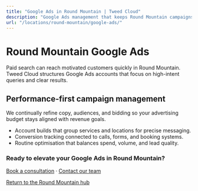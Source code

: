 ```yaml
---
title: "Google Ads in Round Mountain | Tweed Cloud"
description: "Google Ads management that keeps Round Mountain campaigns efficient and measurable."
url: "/locations/round-mountain/google-ads/"
---
```


# Round Mountain Google Ads

Paid search can reach motivated customers quickly in Round Mountain. Tweed Cloud structures Google Ads accounts that focus on high-intent queries and clear results.

## Performance-first campaign management

We continually refine copy, audiences, and bidding so your advertising budget stays aligned with revenue goals.

- Account builds that group services and locations for precise messaging.
- Conversion tracking connected to calls, forms, and booking systems.
- Routine optimisation that balances spend, volume, and lead quality.

### Ready to elevate your Google Ads in Round Mountain?

[Book a consultation](/consultation/) · [Contact our team](/contact/)

[Return to the Round Mountain hub](/locations/round-mountain/)
